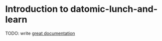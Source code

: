 # Introduction to datomic-lunch-and-learn

TODO: write [great documentation](http://jacobian.org/writing/what-to-write/)
